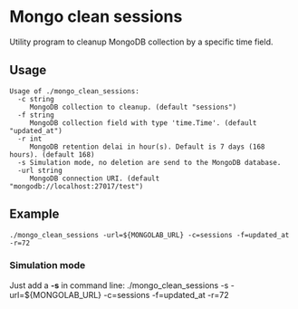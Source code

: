 # Mongo clean sessions
Utility program to cleanup MongoDB collection by a specific time field. 

## Usage
    Usage of ./mongo_clean_sessions:
      -c string
         MongoDB collection to cleanup. (default "sessions")
      -f string
         MongoDB collection field with type 'time.Time'. (default "updated_at")
      -r int
         MongoDB retention delai in hour(s). Default is 7 days (168 hours). (default 168)
      -s Simulation mode, no deletion are send to the MongoDB database.
      -url string
         MongoDB connection URI. (default "mongodb://localhost:27017/test")

## Example
    ./mongo_clean_sessions -url=${MONGOLAB_URL} -c=sessions -f=updated_at -r=72

### Simulation mode
Just add a **-s** in command line:
    ./mongo_clean_sessions -s -url=${MONGOLAB_URL} -c=sessions -f=updated_at -r=72
    
